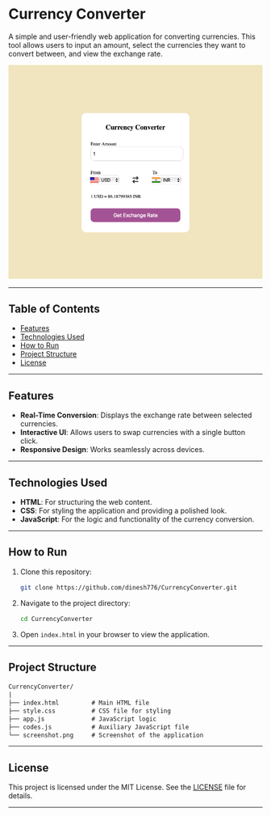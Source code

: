 # Currency Converter

A simple and user-friendly web application for converting currencies. This tool allows users to input an amount, select the currencies they want to convert between, and view the exchange rate.

![Currency Converter Screenshot](./screenshot.png)

---

## Table of Contents
- [Features](#features)
- [Technologies Used](#technologies-used)
- [How to Run](#how-to-run)
- [Project Structure](#project-structure)
- [License](#license)

---

## Features
- **Real-Time Conversion**: Displays the exchange rate between selected currencies.
- **Interactive UI**: Allows users to swap currencies with a single button click.
- **Responsive Design**: Works seamlessly across devices.

---

## Technologies Used
- **HTML**: For structuring the web content.
- **CSS**: For styling the application and providing a polished look.
- **JavaScript**: For the logic and functionality of the currency conversion.

---

## How to Run
1. Clone this repository:
   ```bash
   git clone https://github.com/dinesh776/CurrencyConverter.git
   ```
2. Navigate to the project directory:
   ```bash
   cd CurrencyConverter
   ```
3. Open `index.html` in your browser to view the application.

---

## Project Structure
```
CurrencyConverter/
|
├── index.html         # Main HTML file
├── style.css          # CSS file for styling
├── app.js             # JavaScript logic
├── codes.js           # Auxiliary JavaScript file
└── screenshot.png     # Screenshot of the application
```

---

## License
This project is licensed under the MIT License. See the [LICENSE](./LICENSE) file for details.

---


